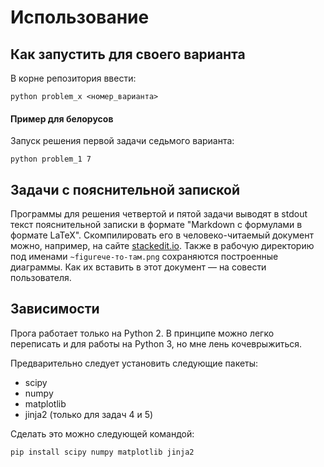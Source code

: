 # Использование

## Как запустить для своего варианта

В корне репозитория ввести:

```
python problem_x <номер_варианта>
```

#### Пример для белорусов

Запуск решения первой задачи седьмого варианта:

```
python problem_1 7
```

## Задачи с пояснительной запиской

Программы для решения четвертой и пятой задачи выводят в stdout текст пояснительной записки в формате "Markdown с формулами в формате LaTeX". Скомпилировать его в человеко-читаемый документ можно, например, на сайте [stackedit.io](https://stackedit.io/). Также в рабочую директорию под именами `~figureче-то-там.png` сохраняются построенные диаграммы. Как их вставить в этот документ — на совести пользователя.

## Зависимости

Прога работает только на Python 2. В принципе можно легко переписать и для работы на Python 3, но мне лень кочеврыжиться.

Предварительно следует установить следующие пакеты:

* scipy
* numpy
* matplotlib
* jinja2 (только для задач 4 и 5)

Сделать это можно следующей командой:

```
pip install scipy numpy matplotlib jinja2
```
